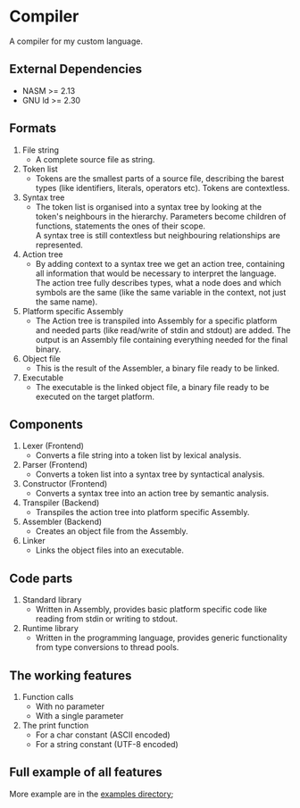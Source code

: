 # Compiler

A compiler for my custom language.

## External Dependencies

- NASM >= 2.13
- GNU ld >= 2.30

## Formats

1. File string
    - A complete source file as string.
2. Token list
    - Tokens are the smallest parts of a source file, describing the barest types (like identifiers, literals, operators etc). Tokens are contextless.
3. Syntax tree
    - The token list is organised into a syntax tree by looking at the token's neighbours in the hierarchy. Parameters become children of functions, statements the ones of their scope. \
    A syntax tree is still contextless but neighbouring relationships are represented.
4. Action tree
    - By adding context to a syntax tree we get an action tree, containing all information that would be necessary to interpret the language. The action tree fully describes types, what a node does and which symbols are the same (like the same variable in the context, not just the same name).
5. Platform specific Assembly
    - The Action tree is transpiled into Assembly for a specific platform and needed parts (like read/write of stdin and stdout) are added. The output is an Assembly file containing everything needed for the final binary.
6. Object file
    - This is the result of the Assembler, a binary file ready to be linked.
7. Executable
    - The executable is the linked object file, a binary file ready to be executed on the target platform.

## Components

1. Lexer (Frontend)
    - Converts a file string into a token list by lexical analysis.
2. Parser (Frontend)
    - Converts a token list into a syntax tree by syntactical analysis.
3. Constructor (Frontend)
    - Converts a syntax tree into an action tree by semantic analysis.
4. Transpiler (Backend)
    - Transpiles the action tree into platform specific Assembly.
5. Assembler (Backend)
    - Creates an object file from the Assembly.
6. Linker
    - Links the object files into an executable.

## Code parts

1. Standard library
    - Written in Assembly, provides basic platform specific code like reading from stdin or writing to stdout.
2. Runtime library
    - Written in the programming language, provides generic functionality from type conversions to thread pools.

## The working features

1. Function calls
   - With no parameter
   - With a single parameter
2. The print function
   - For a char constant (ASCII encoded)
   - For a string constant (UTF-8 encoded)

## Full example of all features

More example are in the [examples directory](/examples/);
